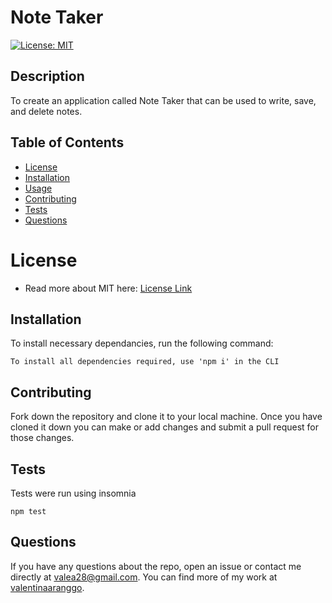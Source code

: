 # Note Taker
 [![License: MIT](https://img.shields.io/badge/License-MIT-yellow.svg)](https://opensource.org/licenses/MIT)
  
  ## Description
  
  To create an application called Note Taker that can be used to write, save, and delete notes.


  ## Table of Contents
  * [License](#license)
  * [Installation](#installation)
  * [Usage](#usage)
  * [Contributing](#contributing)
  * [Tests](#tests)
  * [Questions](#questions)
  
  # License
  * Read more about MIT here: [License Link](https://opensource.org/licenses/MIT) 
  
  ## Installation
  
 To install necessary dependancies, run the following command:

 ```
 To install all dependencies required, use 'npm i' in the CLI
 ```

  ## Contributing
  
  Fork down the repository and clone it to your local machine. Once you have cloned it down you can make or add changes and submit a pull request for those changes.
  
  ## Tests

  Tests were run using insomnia

 ```
 npm test
 ```
  ## Questions
  
  If you have any questions about the repo, open an issue or contact me directly at valea28@gmail.com.
  You can find more of my work at [valentinaaranggo](https://github.com/valentinaaranggo/).


 

